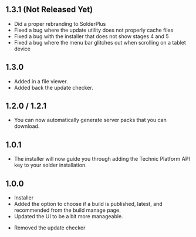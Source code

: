 1.3.1 (Not Released Yet) 
---
+ Did a proper rebranding to SolderPlus
+ Fixed a bug where the update utility does not properly cache files
+ Fixed a bug with the installer that does not show stages 4 and 5
+ Fixed a bug where the menu bar glitches out when scrolling on a tablet device


1.3.0
----
+ Added in a file viewer.
+ Added back the update checker.

1.2.0 / 1.2.1
-----
+ You can now automatically generate server packs that you can
download.

1.0.1
----
+ The installer will now guide you through adding 
the Technic Platform API key to your solder installation.


1.0.0
---
+ Installer
+ Added the option to choose if a build is published, 
latest, and recommended from the build manage page.
+ Updated the UI to be a bit more manageable.
- Removed the update checker